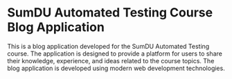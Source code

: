 # SumDU Automated Testing Course Blog Application

This is a blog application developed for the SumDU Automated Testing course. The application is designed to provide a platform for users to share their knowledge, experience, and ideas related to the course topics. The blog application is developed using modern web development technologies.


